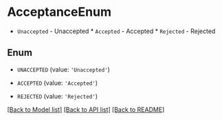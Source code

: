 # AcceptanceEnum

* `Unaccepted` - Unaccepted * `Accepted` - Accepted * `Rejected` - Rejected

## Enum

* `UNACCEPTED` (value: `'Unaccepted'`)

* `ACCEPTED` (value: `'Accepted'`)

* `REJECTED` (value: `'Rejected'`)

[[Back to Model list]](../README.md#documentation-for-models) [[Back to API list]](../README.md#documentation-for-api-endpoints) [[Back to README]](../README.md)


